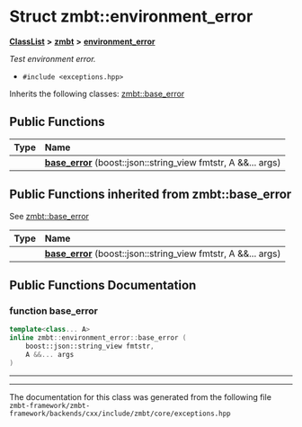 

# Struct zmbt::environment\_error



[**ClassList**](annotated.md) **>** [**zmbt**](namespacezmbt.md) **>** [**environment\_error**](structzmbt_1_1environment__error.md)



_Test environment error._ 

* `#include <exceptions.hpp>`



Inherits the following classes: [zmbt::base\_error](structzmbt_1_1base__error.md)






















































## Public Functions

| Type | Name |
| ---: | :--- |
|   | [**base\_error**](#function-base_error) (boost::json::string\_view fmtstr, A &&... args) <br> |


## Public Functions inherited from zmbt::base_error

See [zmbt::base\_error](structzmbt_1_1base__error.md)

| Type | Name |
| ---: | :--- |
|   | [**base\_error**](structzmbt_1_1base__error.md#function-base_error) (boost::json::string\_view fmtstr, A &&... args) <br> |






















































## Public Functions Documentation




### function base\_error 

```C++
template<class... A>
inline zmbt::environment_error::base_error (
    boost::json::string_view fmtstr,
    A &&... args
) 
```




<hr>

------------------------------
The documentation for this class was generated from the following file `zmbt-framework/zmbt-framework/backends/cxx/include/zmbt/core/exceptions.hpp`

